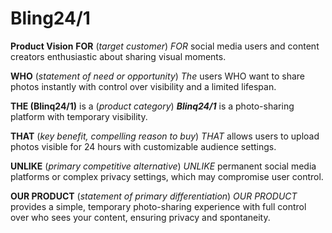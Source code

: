 ﻿# **Bling24/1**
**Product Vision**
**FOR** (*target customer*)
*FOR* social media users and content creators enthusiastic about sharing visual moments.

**WHO** (*statement of need or opportunity*)
*The* users WHO want to share photos instantly with control over visibility and a limited lifespan.

**THE (Blinq24/1)** is a (*product category*)
***Blinq24/1*** is a photo-sharing platform with temporary visibility.

**THAT** (*key benefit, compelling reason to buy*)
*THAT* allows users to upload photos visible for 24 hours with customizable audience settings.

**UNLIKE** (*primary competitive alternative*)
*UNLIKE* permanent social media platforms or complex privacy settings, which may compromise user control.

**OUR PRODUCT** (*statement of primary differentiation*)
*OUR PRODUCT* provides a simple, temporary photo-sharing experience with full control over who sees your content, ensuring privacy and spontaneity.
